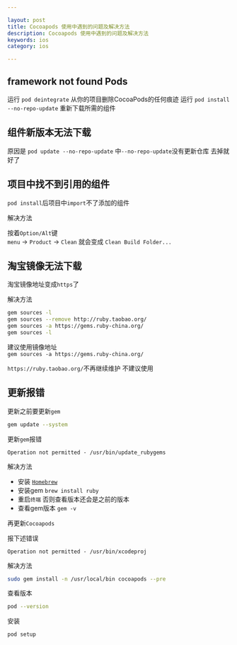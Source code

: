 ```yaml
---

layout: post
title: Cocoapods 使用中遇到的问题及解决方法
description: Cocoapods 使用中遇到的问题及解决方法
keywords: ios
category: ios

---
```


## framework not found Pods

运行 `pod deintegrate` 从你的项目删除CocoaPods的任何痕迹
运行 `pod install --no-repo-update` 重新下载所需的组件

## 组件新版本无法下载

原因是 `pod update --no-repo-update` 中`--no-repo-update`没有更新仓库 去掉就好了

## 项目中找不到引用的组件

`pod install`后项目中`import`不了添加的组件

解决方法  

按着`Option/Alt`键  
`menu` -> `Product` -> `Clean` 就会变成 `Clean Build Folder...`

## 淘宝镜像无法下载

淘宝镜像地址变成`https`了

解决方法

```bash
gem sources -l
gem sources --remove http://ruby.taobao.org/
gem sources -a https://gems.ruby-china.org/
gem sources -l
```

建议使用镜像地址  
`gem sources -a https://gems.ruby-china.org/`

`https://ruby.taobao.org/`不再继续维护 不建议使用

## 更新报错

更新之前要更新`gem`

```bash
gem update --system
```

更新`gem`报错

```
Operation not permitted - /usr/bin/update_rubygems
```

解决方法

+ 安装 [`Homebrew`](http://brew.sh/)
+ 安装gem `brew install ruby`
+ 重启`终端` 否则查看版本还会是之前的版本
+ 查看gem版本 `gem -v`


再更新`Cocoapods`

报下述错误

```
Operation not permitted - /usr/bin/xcodeproj
```

 解决方法
 
```bash
sudo gem install -n /usr/local/bin cocoapods --pre
```

查看版本

```bash
pod --version
```

安装

```bash
pod setup
```
 

